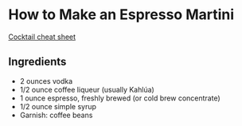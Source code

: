 # How to Make an Espresso Martini
[Cocktail cheat sheet](https://www.liquor.com/recipes/espresso-martini-2/)

## Ingredients
- 2 ounces vodka
- 1/2 ounce coffee liqueur (usually Kahlúa)
- 1 ounce espresso, freshly brewed (or cold brew concentrate)
- 1/2 ounce simple syrup
- Garnish: coffee beans